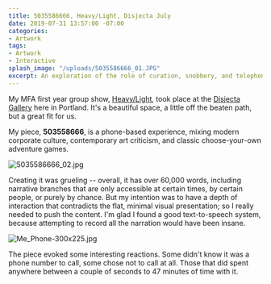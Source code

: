 ```yaml
---
title: 5035586666, Heavy/Light, Disjecta July
date: 2019-07-31 13:57:00 -07:00
categories:
- Artwork
tags:
- Artwork
- Interactive
splash_image: "/uploads/5035586666_01.JPG"
excerpt: An exploration of the role of curation, snobbery, and telephones in the gallery.
---
```


My MFA first year group show, [Heavy/Light](https://web.archive.org/web/20141229073401/http://heavy-light.com/), took place at the [Disjecta Gallery](http://disjecta.org/) here in Portland. It's a beautiful space, a little off the beaten path, but a great fit for us.

My piece, **503558666**, is a phone-based experience, mixing modern corporate culture, contemporary art criticism, and classic choose-your-own adventure games.

![5035586666_02.jpg](/uploads/5035586666_02.jpg)

Creating it was grueling -- overall, it has over 60,000 words, including narrative branches that are only accessible at certain times, by certain people, or purely by chance. But my intention was to have a depth of interaction that contradicts the flat, minimal visual presentation; so I really needed to push the content. I'm glad I found a good text-to-speech system, because attempting to record all the narration would have been insane.

![Me_Phone-300x225.jpg](/uploads/Me_Phone-300x225.jpg)

The piece evoked some interesting reactions. Some didn't know it was a phone number to call, some chose not to call at all. Those that did spent anywhere between a couple of seconds to 47 minutes of time with it.